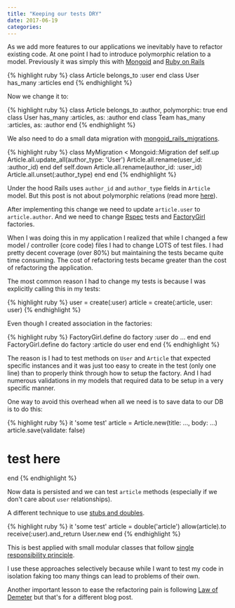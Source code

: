 ```yaml
---
title: "Keeping our tests DRY"
date: 2017-06-19
categories:
---
```


As we add more features to our applications we inevitably have to refactor existing code.  At one point I had to introduce polymorphic relation to a model.  Previously it was simply this with [Mongoid](https://github.com/mongodb/mongoid) and [Ruby on Rails](http://rubyonrails.org/)

{% highlight ruby %}
class Article
  belongs_to :user
end
class User
  has_many :articles
end
{% endhighlight %}

Now we change it to:

{% highlight ruby %}
class Article
  belongs_to :author, polymorphic: true
end
class User
  has_many :articles, as: :author
end
class Team
  has_many :articles, as: :author
end
{% endhighlight %}

We also need to do a small data migration with [mongoid_rails_migrations](https://github.com/adacosta/mongoid_rails_migrations).

{% highlight ruby %}
class MyMigration < Mongoid::Migration
  def self.up
    Article.all.update_all(author_type: 'User')
    Article.all.rename(user_id: :author_id)
  end
  def self.down
    Article.all.rename(author_id: :user_id)
    Article.all.unset(:author_type)
  end
end
{% endhighlight %}

Under the hood Rails uses `author_id` and `author_type` fields in `Article` model.  But this post is not about polymorphic relations (read more [here](http://guides.rubyonrails.org/association_basics.html#polymorphic-associations)).

After implementing this change we need to update `article.user` to `article.author`.  And we need to change [Rspec](http://rspec.info/) tests and [FactoryGirl](https://github.com/thoughtbot/factory_girl) factories.  

When I was doing this in my application I realized that while I changed a few model / controller (core code) files I had to change LOTS of test files.  I had pretty decent coverage (over 80%) but maintaining the tests became quite time consuming.  The cost of refactoring tests became greater than the cost of refactoring the application.  

The most common reason I had to change my tests is because I was explicitly calling this in my tests:

{% highlight ruby %}
user = create(:user)
article = create(:article, user: user)
{% endhighlight %}

Even though I created association in the factories:

{% highlight ruby %}
FactoryGirl.define do
  factory :user do
    ...
  end
end
FactoryGirl.define do
  factory :article do
    user
  end
end
{% endhighlight %}

The reason is I had to test methods on `User` and `Article` that expected specific instances and it was just too easy to create in the test (only one line) than to properly think through how to setup the factory.  And I had numerous validations in my models that required data to be setup in a very specific manner.

One way to avoid this overhead when all we need is to save data to our DB is to do this:

{% highlight ruby %}
it 'some test'
  article = Article.new(title: ..., body: ...)
  article.save(validate: false)
  # test here
end
{% endhighlight %}

Now data is persisted and we can test `article` methods (especially if we don't care about `user` relationships).

A different technique to use [stubs and doubles](https://relishapp.com/rspec/rspec-mocks/v/3-6/docs).  

{% highlight ruby %}
it 'some test'
  article = double('article')
  allow(article).to receive(:user).and_return User.new
end
{% endhighlight %}

This is best applied with small modular classes that follow [single responsibility principle](https://en.wikipedia.org/wiki/Single_responsibility_principle).  

I use these approaches selectively because while I want to test my code in isolation faking too many things can lead to problems of their own.  

Another important lesson to ease the refactoring pain is following [Law of Demeter](http://rails-bestpractices.com/posts/2010/07/24/the-law-of-demeter/) but that's for a different blog post.
